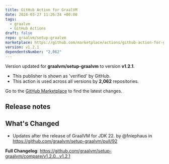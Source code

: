 ```yaml
---
title: GitHub Action for GraalVM
date: 2024-03-27 11:26:24 +00:00
tags:
  - graalvm
  - GitHub Actions
draft: false
repo: graalvm/setup-graalvm
marketplace: https://github.com/marketplace/actions/github-action-for-graalvm
version: v1.2.1
dependentsNumber: "2,062"
---
```



Version updated for **graalvm/setup-graalvm** to version **v1.2.1**.
- This publisher is shown as 'verified' by GitHub.
- This action is used across all versions by **2,062** repositories.

Go to the [GitHub Marketplace](https://github.com/marketplace/actions/github-action-for-graalvm) to find the latest changes.

## Release notes

## What's Changed
* Updates after the release of GraalVM for JDK 22. by @fniephaus in https://github.com/graalvm/setup-graalvm/pull/92


**Full Changelog**: https://github.com/graalvm/setup-graalvm/compare/v1.2.0...v1.2.1
